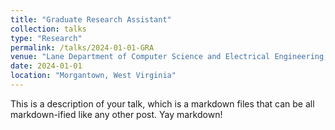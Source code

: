 ```yaml
---
title: "Graduate Research Assistant"
collection: talks
type: "Research"
permalink: /talks/2024-01-01-GRA
venue: "Lane Department of Computer Science and Electrical Engineering, West Virginia University"
date: 2024-01-01
location: "Morgantown, West Virginia"
---
```


This is a description of your talk, which is a markdown files that can be all markdown-ified like any other post. Yay markdown!
